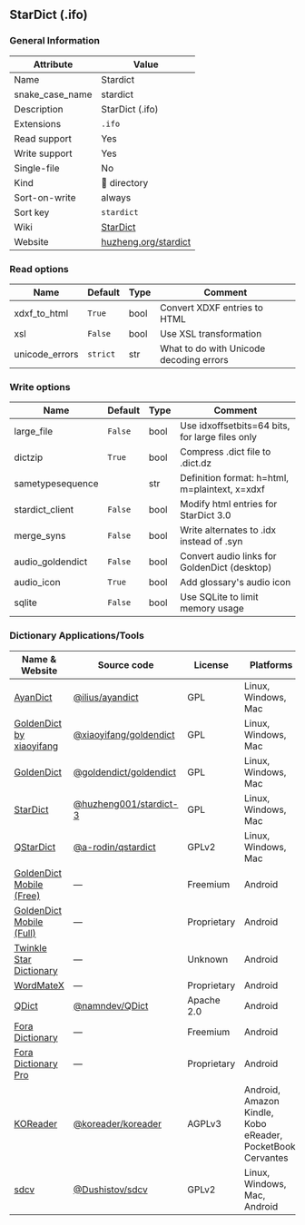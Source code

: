## StarDict (.ifo)

### General Information

| Attribute       | Value                                                |
| --------------- | ---------------------------------------------------- |
| Name            | Stardict                                             |
| snake_case_name | stardict                                             |
| Description     | StarDict (.ifo)                                      |
| Extensions      | `.ifo`                                               |
| Read support    | Yes                                                  |
| Write support   | Yes                                                  |
| Single-file     | No                                                   |
| Kind            | 📁 directory                                          |
| Sort-on-write   | always                                               |
| Sort key        | `stardict`                                           |
| Wiki            | [StarDict](https://en.wikipedia.org/wiki/StarDict)   |
| Website         | [huzheng.org/stardict](http://huzheng.org/stardict/) |

### Read options

| Name           | Default  | Type | Comment                                 |
| -------------- | -------- | ---- | --------------------------------------- |
| xdxf_to_html   | `True`   | bool | Convert XDXF entries to HTML            |
| xsl            | `False`  | bool | Use XSL transformation                  |
| unicode_errors | `strict` | str  | What to do with Unicode decoding errors |

### Write options

| Name             | Default | Type | Comment                                         |
| ---------------- | ------- | ---- | ----------------------------------------------- |
| large_file       | `False` | bool | Use idxoffsetbits=64 bits, for large files only |
| dictzip          | `True`  | bool | Compress .dict file to .dict.dz                 |
| sametypesequence |         | str  | Definition format: h=html, m=plaintext, x=xdxf  |
| stardict_client  | `False` | bool | Modify html entries for StarDict 3.0            |
| merge_syns       | `False` | bool | Write alternates to .idx instead of .syn        |
| audio_goldendict | `False` | bool | Convert audio links for GoldenDict (desktop)    |
| audio_icon       | `True`  | bool | Add glossary's audio icon                       |
| sqlite           | `False` | bool | Use SQLite to limit memory usage                |



### Dictionary Applications/Tools

| Name & Website                                                                            | Source code                                                        | License     | Platforms                                                   | Language |
| ----------------------------------------------------------------------------------------- | ------------------------------------------------------------------ | ----------- | ----------------------------------------------------------- | -------- |
| [AyanDict](https://github.com/ilius/ayandict)                                             | [@ilius/ayandict](https://github.com/ilius/ayandict)               | GPL         | Linux, Windows, Mac                                         | Go       |
| [GoldenDict by xiaoyifang](https://github.com/xiaoyifang/goldendict)                      | [@xiaoyifang/goldendict](https://github.com/xiaoyifang/goldendict) | GPL         | Linux, Windows, Mac                                         | C++      |
| [GoldenDict](http://goldendict.org/)                                                      | [@goldendict/goldendict](https://github.com/goldendict/goldendict) | GPL         | Linux, Windows, Mac                                         | C++      |
| [StarDict](http://huzheng.org/stardict/)                                                  | [@huzheng001/stardict-3](https://github.com/huzheng001/stardict-3) | GPL         | Linux, Windows, Mac                                         | C++      |
| [QStarDict](https://github.com/a-rodin/qstardict)                                         | [@a-rodin/qstardict](https://github.com/a-rodin/qstardict)         | GPLv2       | Linux, Windows, Mac                                         | C++      |
| [GoldenDict Mobile (Free)](http://goldendict.mobi/)                                       | ―                                                                  | Freemium    | Android                                                     |          |
| [GoldenDict Mobile (Full)](http://goldendict.mobi/)                                       | ―                                                                  | Proprietary | Android                                                     |          |
| [Twinkle Star Dictionary](https://play.google.com/store/apps/details?id=com.qtier.dict)   | ―                                                                  | Unknown     | Android                                                     |          |
| [WordMateX](https://apkcombo.com/wordmatex/org.d1scw0rld.wordmatex/)                      | ―                                                                  | Proprietary | Android                                                     |          |
| [QDict](https://play.google.com/store/apps/details?id=com.annie.dictionary)               | [@namndev/QDict](https://github.com/namndev/QDict)                 | Apache 2.0  | Android                                                     | Java     |
| [Fora Dictionary](https://play.google.com/store/apps/details?id=com.ngc.fora)             | ―                                                                  | Freemium    | Android                                                     |          |
| [Fora Dictionary Pro](https://play.google.com/store/apps/details?id=com.ngc.fora.android) | ―                                                                  | Proprietary | Android                                                     |          |
| [KOReader](http://koreader.rocks/)                                                        | [@koreader/koreader](https://github.com/koreader/koreader)         | AGPLv3      | Android, Amazon Kindle, Kobo eReader, PocketBook, Cervantes | Lua      |
| [sdcv](https://dushistov.github.io/sdcv/)                                                 | [@Dushistov/sdcv](https://github.com/Dushistov/sdcv)               | GPLv2       | Linux, Windows, Mac, Android                                | C++      |
